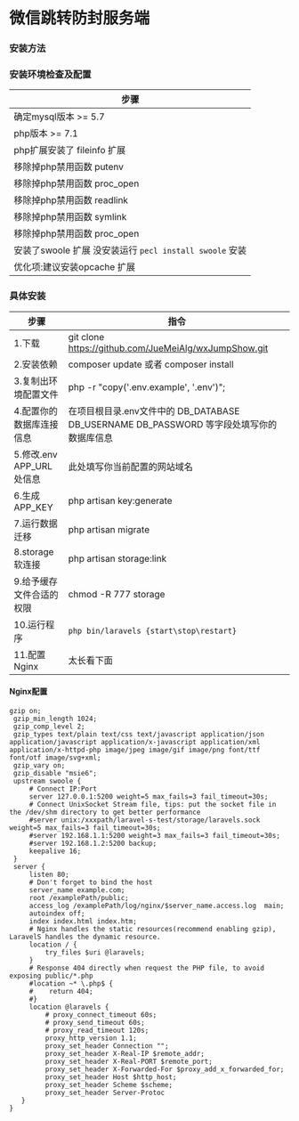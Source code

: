 # 微信跳转防封服务端

### 安装方法

### 安装环境检查及配置

| 步骤  |
| ------|
|  确定mysql版本 >= 5.7 |
|  php版本 >= 7.1 |
|  php扩展安装了 fileinfo 扩展 |
|  移除掉php禁用函数 putenv |
|  移除掉php禁用函数 proc_open |
|  移除掉php禁用函数 readlink |
|  移除掉php禁用函数 symlink |
|  移除掉php禁用函数 proc_open |
|  安装了swoole 扩展 没安装运行 `pecl install swoole` 安装 |
|  优化项:建议安装opcache 扩展 |


### 具体安装
| 步骤 | 指令 |
| ------ | ------ |
| 1.下载 | git clone https://github.com/JueMeiAlg/wxJumpShow.git |
| 2.安装依赖 | composer update 或者 composer install|
| 3.复制出环境配置文件 |php -r "copy('.env.example', '.env')"; |
| 4.配置你的数据库连接信息 | 在项目根目录.env文件中的 DB_DATABASE DB_USERNAME DB_PASSWORD 等字段处填写你的数据库信息 |
| 5.修改.env APP_URL 处信息 | 此处填写你当前配置的网站域名 |
| 6.生成APP_KEY | php artisan key:generate |
| 7.运行数据迁移 | php artisan migrate |
| 8.storage软连接 | php artisan storage:link 
| 9.给予缓存文件合适的权限 | chmod -R 777 storage  |
| 10.运行程序  | `php bin/laravels {start\stop\restart}` |
| 11.配置Nginx  | 太长看下面 |

#### Nginx配置
```
gzip on;
 gzip_min_length 1024;
 gzip_comp_level 2;
 gzip_types text/plain text/css text/javascript application/json application/javascript application/x-javascript application/xml application/x-httpd-php image/jpeg image/gif image/png font/ttf font/otf image/svg+xml;
 gzip_vary on;
 gzip_disable "msie6";
 upstream swoole {
     # Connect IP:Port
     server 127.0.0.1:5200 weight=5 max_fails=3 fail_timeout=30s;
     # Connect UnixSocket Stream file, tips: put the socket file in the /dev/shm directory to get better performance
     #server unix:/xxxpath/laravel-s-test/storage/laravels.sock weight=5 max_fails=3 fail_timeout=30s;
     #server 192.168.1.1:5200 weight=3 max_fails=3 fail_timeout=30s;
     #server 192.168.1.2:5200 backup;
     keepalive 16;
 }
 server {
     listen 80;
     # Don't forget to bind the host
     server_name example.com;
     root /examplePath/public;
     access_log /examplePath/log/nginx/$server_name.access.log  main;
     autoindex off;
     index index.html index.htm;
     # Nginx handles the static resources(recommend enabling gzip), LaravelS handles the dynamic resource.
     location / {
         try_files $uri @laravels;
     }
     # Response 404 directly when request the PHP file, to avoid exposing public/*.php
     #location ~* \.php$ {
     #    return 404;
     #}
     location @laravels {
         # proxy_connect_timeout 60s;
         # proxy_send_timeout 60s;
         # proxy_read_timeout 120s;
         proxy_http_version 1.1;
         proxy_set_header Connection "";
         proxy_set_header X-Real-IP $remote_addr;
         proxy_set_header X-Real-PORT $remote_port;
         proxy_set_header X-Forwarded-For $proxy_add_x_forwarded_for;
         proxy_set_header Host $http_host;
         proxy_set_header Scheme $scheme;
         proxy_set_header Server-Protoc
   }
}
```

